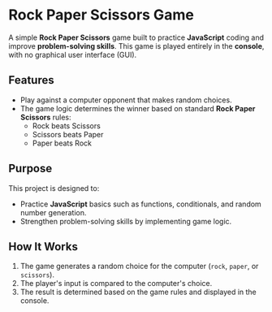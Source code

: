 # Rock Paper Scissors Game  

A simple **Rock Paper Scissors** game built to practice **JavaScript** coding and improve **problem-solving skills**. This game is played entirely in the **console**, with no graphical user interface (GUI).  

## Features  
- Play against a computer opponent that makes random choices.  
- The game logic determines the winner based on standard **Rock Paper Scissors** rules:  
  - Rock beats Scissors  
  - Scissors beats Paper  
  - Paper beats Rock  

## Purpose  
This project is designed to:  
- Practice **JavaScript** basics such as functions, conditionals, and random number generation.  
- Strengthen problem-solving skills by implementing game logic.  

## How It Works  
1. The game generates a random choice for the computer (`rock`, `paper`, or `scissors`).  
2. The player's input is compared to the computer's choice.  
3. The result is determined based on the game rules and displayed in the console.  

 


